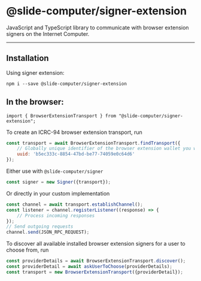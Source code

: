 # @slide-computer/signer-extension

JavaScript and TypeScript library to communicate with browser extension signers on the Internet Computer.

---

## Installation

Using signer extension:

```
npm i --save @slide-computer/signer-extension
```

## In the browser:

```
import { BrowserExtensionTransport } from "@slide-computer/signer-extension";
```

To create an ICRC-94 browser extension transport, run

```js
const transport = await BrowserExtensionTransport.findTransport({
    // Globally unique identifier of the browser extension wallet you want to connect with
    uuid: 'b5ec333c-8854-47bd-be77-74059e0c64d6'
});
```

Either use with `@slide-computer/signer`

```js
const signer = new Signer({transport});
```

Or directly in your custom implementation

```js
const channel = await transport.establishChannel();
const listener = channel.registerListener((response) => {
    // Process incoming responses
});
// Send outgoing requests
channel.send(JSON_RPC_REQUEST);
```

To discover all available installed browser extension signers for a user to choose from, run

```js
const providerDetails = await BrowserExtensionTransport.discover();
const providerDetail = await askUserToChoose(providerDetails);
const transport = new BrowserExtensionTransport({providerDetail});
```